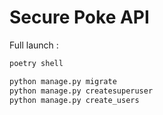 
# Secure Poke API


Full launch :

```bash
poetry shell

python manage.py migrate
python manage.py createsuperuser
python manage.py create_users
```